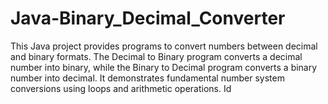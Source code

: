 # Java-Binary_Decimal_Converter
This Java project provides programs to convert numbers between decimal and binary formats. The Decimal to Binary program converts a decimal number into binary, while the Binary to Decimal program converts a binary number into decimal. It demonstrates fundamental number system conversions using loops and arithmetic operations. Id
